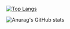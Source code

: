 [![Top Langs](https://github-readme-stats.vercel.app/api/top-langs/?username=suprajaarthi&layout=compact)](https://github.com/anuraghazra/github-readme-stats)


![Anurag's GitHub stats](https://github-readme-stats.vercel.app/api?username=suprajaarthi&show_icons=true&theme=radical)
